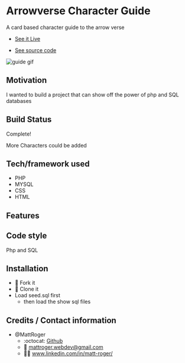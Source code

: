 # Arrowverse Character Guide

A card based character guide to the arrow verse

* [See it Live](https://pacific-plains-33480.herokuapp.com/index.php)  

* [See source code](https://github.com/MattRoger/arrowverse-character-guide)

![guide gif](https://github.com/MattRoger/arrowverse-character-guide/blob/master/images/screenshots/arrowversetour.gif?raw=true)

## Motivation
I wanted to build a project that can show off the power of php and SQL databases
## Build Status
Complete!

More Characters could be added

## Tech/framework used
* PHP
* MYSQL
* CSS
* HTML

## Features

## Code style
Php and SQL


## Installation
* :trident: Fork it
* :sheep: Clone it
* Load seed.sql first
    * then load the show sql files




## Credits / Contact information
* @MattRoger 
  * :octocat: [Github](https://mattroger.github.io)
  * :e-mail: mattroger.webdev@gmail.com
  * :man_office_worker: www.linkedin.com/in/matt-roger/

